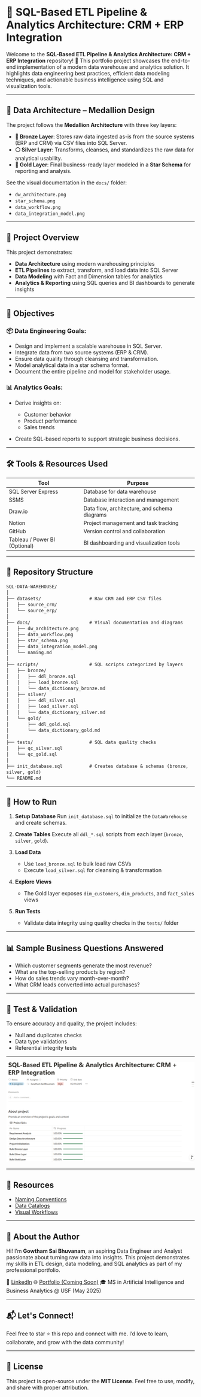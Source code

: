 # 🏢 SQL-Based ETL Pipeline & Analytics Architecture: CRM + ERP Integration

Welcome to the **SQL-Based ETL Pipeline & Analytics Architecture: CRM + ERP Integration** repository! 🚀
This portfolio project showcases the end-to-end implementation of a modern data warehouse and analytics solution. It highlights data engineering best practices, efficient data modeling techniques, and actionable business intelligence using SQL and visualization tools.

---

## 🧱 Data Architecture – Medallion Design

The project follows the **Medallion Architecture** with three key layers:

* **🔶 Bronze Layer**: Stores raw data ingested as-is from the source systems (ERP and CRM) via CSV files into SQL Server.
* **⚪ Silver Layer**: Transforms, cleanses, and standardizes the raw data for analytical usability.
* **🔷 Gold Layer**: Final business-ready layer modeled in a **Star Schema** for reporting and analysis.

See the visual documentation in the `docs/` folder:

* `dw_architecture.png`
* `star_schema.png`
* `data_workflow.png`
* `data_integration_model.png`

---

## 📌 Project Overview

This project demonstrates:

* **Data Architecture** using modern warehousing principles
* **ETL Pipelines** to extract, transform, and load data into SQL Server
* **Data Modeling** with Fact and Dimension tables for analytics
* **Analytics & Reporting** using SQL queries and BI dashboards to generate insights

---

## 🎯 Objectives

### 📦 Data Engineering Goals:

* Design and implement a scalable warehouse in SQL Server.
* Integrate data from two source systems (ERP & CRM).
* Ensure data quality through cleansing and transformation.
* Model analytical data in a star schema format.
* Document the entire pipeline and model for stakeholder usage.

### 📊 Analytics Goals:

* Derive insights on:

  * Customer behavior
  * Product performance
  * Sales trends
* Create SQL-based reports to support strategic business decisions.

---

## 🛠️ Tools & Resources Used

| Tool               | Purpose                                      |
| ------------------ | -------------------------------------------- |
| SQL Server Express | Database for data warehouse                  |
| SSMS               | Database interaction and management          |
| Draw\.io           | Data flow, architecture, and schema diagrams |
| Notion             | Project management and task tracking         |
| GitHub             | Version control and collaboration            |
| Tableau / Power BI (Optional) | BI dashboarding and visualization tools        |

---

## 📂 Repository Structure

```
SQL-DATA-WAREHOUSE/
│
├── datasets/                  # Raw CRM and ERP CSV files
│   ├── source_crm/
│   └── source_erp/
│
├── docs/                      # Visual documentation and diagrams
│   ├── dw_architecture.png
│   ├── data_workflow.png
│   ├── star_schema.png
│   ├── data_integration_model.png
│   └── naming.md
│
├── scripts/                   # SQL scripts categorized by layers
│   ├── bronze/
│   │   ├── ddl_bronze.sql
│   │   ├── load_bronze.sql
│   │   └── data_dictionary_bronze.md
│   ├── silver/
│   │   ├── ddl_silver.sql
│   │   ├── load_silver.sql
│   │   └── data_dictionary_silver.md
│   └── gold/
│       ├── ddl_gold.sql
│       └── data_dictionary_gold.md
│
├── tests/                     # SQL data quality checks
│   ├── qc_silver.sql
│   └── qc_gold.sql
│
├── init_database.sql          # Creates database & schemas (bronze, silver, gold)
└── README.md
```

---

## 🚀 How to Run

1. **Setup Database**
   Run `init_database.sql` to initialize the `DataWarehouse` and create schemas.

2. **Create Tables**
   Execute all `ddl_*.sql` scripts from each layer (`bronze`, `silver`, `gold`).

3. **Load Data**

   * Use `load_bronze.sql` to bulk load raw CSVs
   * Execute `load_silver.sql` for cleansing & transformation

4. **Explore Views**

   * The Gold layer exposes `dim_customers`, `dim_products`, and `fact_sales` views

5. **Run Tests**

   * Validate data integrity using quality checks in the `tests/` folder

---

## 📊 Sample Business Questions Answered

* Which customer segments generate the most revenue?
* What are the top-selling products by region?
* How do sales trends vary month-over-month?
* What CRM leads converted into actual purchases?

---

## 🧪 Test & Validation

To ensure accuracy and quality, the project includes:

* Null and duplicates checks
* Data type validations
* Referential integrity tests

---

![Project Banner](docs/project_status.png)

---

## 📘 Resources

* [Naming Conventions](docs/naming.md)
* [Data Catalogs](scripts/*/data_dictionary_*.md)
* [Visual Workflows](docs/*.png)

---

## 🙌 About the Author

Hi! I’m **Gowtham Sai Bhuvanam**, an aspiring Data Engineer and Analyst passionate about turning raw data into insights. This project demonstrates my skills in ETL design, data modeling, and SQL analytics as part of my professional portfolio.

📌 [LinkedIn](https://linkedin.com/in/gowthamsaib)
🌐 [Portfolio (Coming Soon)]()
🎓 MS in Artificial Intelligence and Business Analytics @ USF (May 2025)

---

## 📬 Let's Connect!

Feel free to star ⭐ this repo and connect with me. I’d love to learn, collaborate, and grow with the data community!

---

## 📝 License

This project is open-source under the **MIT License**.
Feel free to use, modify, and share with proper attribution.

